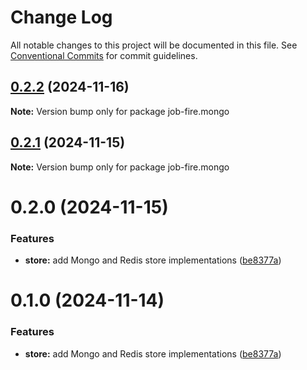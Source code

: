 # Change Log

All notable changes to this project will be documented in this file.
See [Conventional Commits](https://conventionalcommits.org) for commit guidelines.

## [0.2.2](https://github.com/Benjamin-Stefan/job-fire/compare/job-fire.mongo@0.2.1...job-fire.mongo@0.2.2) (2024-11-16)

**Note:** Version bump only for package job-fire.mongo





## [0.2.1](https://github.com/Benjamin-Stefan/job-fire/compare/job-fire.mongo@0.2.0...job-fire.mongo@0.2.1) (2024-11-15)

**Note:** Version bump only for package job-fire.mongo





# 0.2.0 (2024-11-15)


### Features

* **store:** add Mongo and Redis store implementations ([be8377a](https://github.com/Benjamin-Stefan/job-fire/commit/be8377a9b0cc4770ca08eeb4833789d6ae848922))





# 0.1.0 (2024-11-14)


### Features

* **store:** add Mongo and Redis store implementations ([be8377a](https://github.com/Benjamin-Stefan/job-fire/commit/be8377a9b0cc4770ca08eeb4833789d6ae848922))
